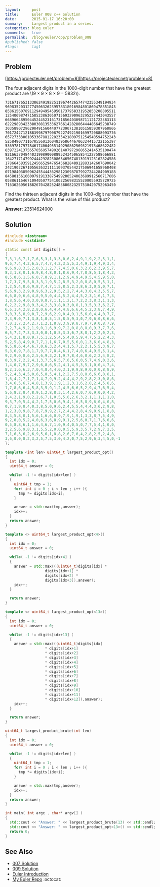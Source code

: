 ```yaml
---
layout:     post
title:      Euler 008 c++ Solution
date:       2015-01-17 16:20:00
summary:    Largest product in a series.
categories: blog euler
comments:   true
permalink:  /blog/euler/cpp/problem_008
#published: false
#tags:      tag1
---
```


## Problem

[https://projecteuler.net/problem=8](https://projecteuler.net/problem=8)

The four adjacent digits in the 1000-digit number that have the greatest product are \\(9 × 9 × 8 × 9 = 5832\\).

    73167176531330624919225119674426574742355349194934
    96983520312774506326239578318016984801869478851843
    85861560789112949495459501737958331952853208805511
    12540698747158523863050715693290963295227443043557
    66896648950445244523161731856403098711121722383113
    62229893423380308135336276614282806444486645238749
    30358907296290491560440772390713810515859307960866
    70172427121883998797908792274921901699720888093776
    65727333001053367881220235421809751254540594752243
    52584907711670556013604839586446706324415722155397
    53697817977846174064955149290862569321978468622482
    83972241375657056057490261407972968652414535100474
    82166370484403199890008895243450658541227588666881
    16427171479924442928230863465674813919123162824586
    17866458359124566529476545682848912883142607690042
    24219022671055626321111109370544217506941658960408
    07198403850962455444362981230987879927244284909188
    84580156166097919133875499200524063689912560717606
    05886116467109405077541002256983155200055935729725
    71636269561882670428252483600823257530420752963450

Find the thirteen adjacent digits in the 1000-digit number that have the greatest product. What is the value of this product?

**Answer:** 23514624000

## Solution

``` cpp
#include <iostream>
#include <cstdint>

static const int digits[] =
{
7,3,1,6,7,1,7,6,5,3,1,3,3,0,6,2,4,9,1,9,2,2,5,1,1,
9,6,7,4,4,2,6,5,7,4,7,4,2,3,5,5,3,4,9,1,9,4,9,3,4,
9,6,9,8,3,5,2,0,3,1,2,7,7,4,5,0,6,3,2,6,2,3,9,5,7,
8,3,1,8,0,1,6,9,8,4,8,0,1,8,6,9,4,7,8,8,5,1,8,4,3,
8,5,8,6,1,5,6,0,7,8,9,1,1,2,9,4,9,4,9,5,4,5,9,5,0,
1,7,3,7,9,5,8,3,3,1,9,5,2,8,5,3,2,0,8,8,0,5,5,1,1,
1,2,5,4,0,6,9,8,7,4,7,1,5,8,5,2,3,8,6,3,0,5,0,7,1,
5,6,9,3,2,9,0,9,6,3,2,9,5,2,2,7,4,4,3,0,4,3,5,5,7,
6,6,8,9,6,6,4,8,9,5,0,4,4,5,2,4,4,5,2,3,1,6,1,7,3,
1,8,5,6,4,0,3,0,9,8,7,1,1,1,2,1,7,2,2,3,8,3,1,1,3,
6,2,2,2,9,8,9,3,4,2,3,3,8,0,3,0,8,1,3,5,3,3,6,2,7,
6,6,1,4,2,8,2,8,0,6,4,4,4,4,8,6,6,4,5,2,3,8,7,4,9,
3,0,3,5,8,9,0,7,2,9,6,2,9,0,4,9,1,5,6,0,4,4,0,7,7,
2,3,9,0,7,1,3,8,1,0,5,1,5,8,5,9,3,0,7,9,6,0,8,6,6,
7,0,1,7,2,4,2,7,1,2,1,8,8,3,9,9,8,7,9,7,9,0,8,7,9,
2,2,7,4,9,2,1,9,0,1,6,9,9,7,2,0,8,8,8,0,9,3,7,7,6,
6,5,7,2,7,3,3,3,0,0,1,0,5,3,3,6,7,8,8,1,2,2,0,2,3,
5,4,2,1,8,0,9,7,5,1,2,5,4,5,4,0,5,9,4,7,5,2,2,4,3,
5,2,5,8,4,9,0,7,7,1,1,6,7,0,5,5,6,0,1,3,6,0,4,8,3,
9,5,8,6,4,4,6,7,0,6,3,2,4,4,1,5,7,2,2,1,5,5,3,9,7,
5,3,6,9,7,8,1,7,9,7,7,8,4,6,1,7,4,0,6,4,9,5,5,1,4,
9,2,9,0,8,6,2,5,6,9,3,2,1,9,7,8,4,6,8,6,2,2,4,8,2,
8,3,9,7,2,2,4,1,3,7,5,6,5,7,0,5,6,0,5,7,4,9,0,2,6,
1,4,0,7,9,7,2,9,6,8,6,5,2,4,1,4,5,3,5,1,0,0,4,7,4,
8,2,1,6,6,3,7,0,4,8,4,4,0,3,1,9,9,8,9,0,0,0,8,8,9,
5,2,4,3,4,5,0,6,5,8,5,4,1,2,2,7,5,8,8,6,6,6,8,8,1,
1,6,4,2,7,1,7,1,4,7,9,9,2,4,4,4,2,9,2,8,2,3,0,8,6,
3,4,6,5,6,7,4,8,1,3,9,1,9,1,2,3,1,6,2,8,2,4,5,8,6,
1,7,8,6,6,4,5,8,3,5,9,1,2,4,5,6,6,5,2,9,4,7,6,5,4,
5,6,8,2,8,4,8,9,1,2,8,8,3,1,4,2,6,0,7,6,9,0,0,4,2,
2,4,2,1,9,0,2,2,6,7,1,0,5,5,6,2,6,3,2,1,1,1,1,1,0,
9,3,7,0,5,4,4,2,1,7,5,0,6,9,4,1,6,5,8,9,6,0,4,0,8,
0,7,1,9,8,4,0,3,8,5,0,9,6,2,4,5,5,4,4,4,3,6,2,9,8,
1,2,3,0,9,8,7,8,7,9,9,2,7,2,4,4,2,8,4,9,0,9,1,8,8,
8,4,5,8,0,1,5,6,1,6,6,0,9,7,9,1,9,1,3,3,8,7,5,4,9,
9,2,0,0,5,2,4,0,6,3,6,8,9,9,1,2,5,6,0,7,1,7,6,0,6,
0,5,8,8,6,1,1,6,4,6,7,1,0,9,4,0,5,0,7,7,5,4,1,0,0,
2,2,5,6,9,8,3,1,5,5,2,0,0,0,5,5,9,3,5,7,2,9,7,2,5,
7,1,6,3,6,2,6,9,5,6,1,8,8,2,6,7,0,4,2,8,2,5,2,4,8,
3,6,0,0,8,2,3,2,5,7,5,3,0,4,2,0,7,5,2,9,6,3,4,5,0,-1
};

template <int len> uint64_t largest_product_opt()
{
  int idx = 0;
  uint64_t answer = 0;

  while( -1 != digits[idx+len] )
  {
    uint64_t tmp = 1;
    for( int i = 0 ; i < len ; i++ ){
      tmp *= digits[idx+i];
    }

    answer = std::max(tmp,answer);
    idx++;
  }
  return answer;
}

template <> uint64_t largest_product_opt<4>()
{
  int idx = 0;
  uint64_t answer = 0;

  while( -1 != digits[idx+4] )
  {
    answer = std::max(((uint64_t)digits[idx] *
                  digits[idx+1] *
                  digits[idx+2] *
                  digits[idx+3]),answer);
    idx++;
  }

  return answer;
}

template <> uint64_t largest_product_opt<13>()
{
  int idx = 0;
  uint64_t answer = 0;

  while( -1 != digits[idx+13] )
  {
    answer = std::max(((uint64_t)digits[idx]
                  * digits[idx+1]
                  * digits[idx+2]
                  * digits[idx+3]
                  * digits[idx+4]
                  * digits[idx+5]
                  * digits[idx+6]
                  * digits[idx+7]
                  * digits[idx+8]
                  * digits[idx+9]
                  * digits[idx+10]
                  * digits[idx+11]
                  * digits[idx+12]),answer);
    idx++;
  }

  return answer;
}

uint64_t largest_product_brute(int len)
{
  int idx = 0;
  uint64_t answer = 0;

  while( -1 != digits[idx+len] )
  {
    uint64_t tmp = 1;
    for( int i = 0 ; i < len ; i++ ){
      tmp *= digits[idx+i];
    }

    answer = std::max(tmp,answer);
    idx++;
  }
  return answer;
}

int main( int argc , char* argv[] )
{
  std::cout << "Answer: " << largest_product_brute(13) << std::endl;
  std::cout << "Answer: " << largest_product_opt<13>() << std::endl;
  return 0;
}
```  

## See Also
* [007 Solution]({{site.baseurl}}/blog/euler/cpp/problem_007)
* [009 Solution]({{site.baseurl}}/blog/euler/cpp/problem_009)
* [Euler Introduction]({{site.baseurl}}/blog/euler/introduction)
* [My Euler Repo](https://github.com/tvarley/euler) :octocat:
